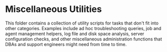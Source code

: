 # Miscellaneous Utilities

This folder contains a collection of utility scripts for tasks that don't fit into other categories. Examples include ad hoc troubleshooting queries, job and agent management helpers, log file and disk space analysis, server configuration checks, and other miscellaneous administration functions that DBAs and support engineers might need from time to time.
